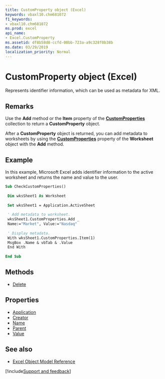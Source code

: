 ```yaml
---
title: CustomProperty object (Excel)
keywords: vbaxl10.chm681072
f1_keywords:
- vbaxl10.chm681072
ms.prod: excel
api_name:
- Excel.CustomProperty
ms.assetid: df8b58d8-ccfd-00bb-723a-a9c328f0b38b
ms.date: 03/29/2019
localization_priority: Normal
---
```



# CustomProperty object (Excel)

Represents identifier information, which can be used as metadata for XML.


## Remarks

Use the **Add** method or the **Item** property of the **[CustomProperties](Excel.CustomProperties.md)** collection to return a **CustomProperty** object.

After a **CustomProperty** object is returned, you can add metadata to worksheets by using the **[CustomProperties](Excel.Worksheet.CustomProperties.md)** property of the **Worksheet** object with the **Add** method.


## Example

In this example, Microsoft Excel adds identifier information to the active worksheet and returns the name and value to the user.

```vb
Sub CheckCustomProperties() 
 
 Dim wksSheet1 As Worksheet 
 
 Set wksSheet1 = Application.ActiveSheet 
 
 ' Add metadata to worksheet. 
 wksSheet1.CustomProperties.Add _ 
 Name:="Market", Value:="Nasdaq" 
 
 ' Display metadata. 
 With wksSheet1.CustomProperties.Item(1) 
 MsgBox .Name & vbTab & .Value 
 End With 
 
End Sub
```


## Methods

- [Delete](Excel.CustomProperty.Delete.md)

## Properties

- [Application](Excel.CustomProperty.Application.md)
- [Creator](Excel.CustomProperty.Creator.md)
- [Name](Excel.CustomProperty.Name.md)
- [Parent](Excel.CustomProperty.Parent.md)
- [Value](Excel.CustomProperty.Value.md)


## See also

- [Excel Object Model Reference](overview/Excel/object-model.md)

[!include[Support and feedback](~/includes/feedback-boilerplate.md)]